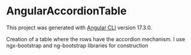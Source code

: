 # AngularAccordionTable

This project was generated with [Angular CLI](https://github.com/angular/angular-cli) version 17.3.0.

Creation of a table where the rows have the accordion mechanism.
I use ngx-bootstrap and ng-bootstrap libraries for construction
